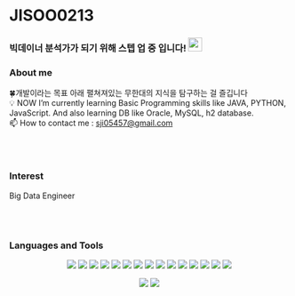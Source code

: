 # JISOO0213
###  빅데이너 분석가가 되기 위해 스텝 업 중 입니다! <img src="https://raw.githubusercontent.com/MartinHeinz/MartinHeinz/master/wave.gif" width="25px"> </h1>

### About me
🍀개발이라는 목표 아래 펼쳐져있는 무한대의 지식을 탐구하는 걸 즐깁니다<br/>
💡 NOW I’m currently learning Basic Programming skills like JAVA, PYTHON, JavaScript.
   And also learning DB like Oracle, MySQL, h2 database. <br/>
📫 How to contact me : sji05457@gmail.com </p>
<br>
</br>



### Interest 
Big Data Engineer

<br>
</br>


### Languages and Tools

<div align=center>
 <img src="https://img.shields.io/badge/HTML5-E34F26?style=for-the-badge&logo=html5&logoColor=white">
<img src="https://img.shields.io/badge/CSS3-1572B6?style=for-the-badge&logo=css3&logoColor=white">
 <img src="https://img.shields.io/badge/React-45b8d8?style=for-the-badge&logo=React&logoColor=white">
  <img src="https://img.shields.io/badge/JavaScript-323330?style=for-the-badge&logo=JavaScript&logoColor=white">
<img src="https://img.shields.io/badge/Python-3766AB?style=for-the-badge&logo=Python&logoColor=white">
  <img src="https://img.shields.io/badge/java-007396.svg?style=for-the-badge&logo=java&logoColor=white">
  <img src="https://img.shields.io/badge/visual%20Studio%20Code-007ACC?style=for-the-badge&logo=Visual%20Studio%20Code&logoColor=white">
  <img src="https://img.shields.io/badge/eclipse%20IDE-2C2255?style=for-the-badge&logo=Eclipse IDE&logoColor=white">
  <img src="https://img.shields.io/badge/spring-6DB33F?style=for-the-badge&logo=spring&logoColor=white">
  <img src="https://img.shields.io/badge/springBoot-6DB33F?style=for-the-badge&logo=spring&logoColor=white">
  <img src="https://img.shields.io/badge/mysql-4479A1?style=for-the-badge&logo=mysql&logoColor=white">
  <img src="https://img.shields.io/badge/h2%20DataBase-00000.svg?style=for-the-badge&logo=h2DataBase&logoColor=white">
  <img src="https://img.shields.io/badge/postman-FF6C37?style=for-the-badge&logo=Postman&logoColor=white">
  <img src="https://img.shields.io/badge/nextjs-000000?style=for-the-badge&logo=Next.js&logoColor=white">
  <img src="https://img.shields.io/badge/tailwindcss-000000?style=for-the-badge&logo=TailWindCss&logoColor=white">
</p>


<!-- status bar -->
  <img src="https://github-readme-stats.vercel.app/api?username=younglee0280&layout=compact&show_icons=true&theme=vue&hide_border=true" />
  <img src="https://github-readme-stats.vercel.app/api/top-langs/?username=younglee0280&layout=compact&theme=vue&hide_border=true" />



